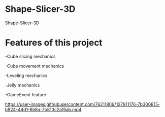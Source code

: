 # Shape-Slicer-3D
 Shape-Slicer-3D
 
 # Features of this project
-Cube slicing mechanics

-Cube movement mechanics

-Leveling mechanics

-Jelly mechanics

-GameEvent feature


https://user-images.githubusercontent.com/76211809/127911176-7b306815-b824-44d1-8b8a-7b813c2a16ab.mp4

